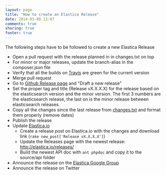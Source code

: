```yaml
---
layout: page
title: "How to create an Elastica Release"
date: 2014-03-08 13:07
comments: true
sharing: true
footer: true
---
```

The following steps have to be followed to create a new Elastica Release

* Open a pull request with the release planned in in changes.txt on top
* For minor or major releases, update the branch-alias in the composer.json file
* Verify that all the builds on [Travis](https://travis-ci.org/ruflin/Elastica) are green for the current version
* Merge pull request
* Go to [Github Release page](https://github.com/ruflin/Elastica/releases) and "Draft a new release"
* Set the proper tag and title (Release vX.X.X.X) for the release based on the elasticsearch version and the minor version. The first 3 numbers are the elasticsearch release, the last on is the minor release between elasticsearch releases.
* Copy all the changes since the last release from [changes.txt](https://github.com/ruflin/Elastica/blob/master/changes.txt) and format them properly (remove dates)
* Publish the release
* Update [Elastica.io](http://elastica.io)
  * Create a release post on Elastica.io with the changes and download link (``rake new_post['Release vX.X.X.X']``)
  * Update the Releases page with the newest release: http://elastica.io/releases/
  * Build the newest API doc with ``ant phpdoc`` and copy it to the source/api folder
* Announce the release on the [Elastica Google Group](https://groups.google.com/forum/#!forum/elastica-php-client)
* Announce the release on Twitter
